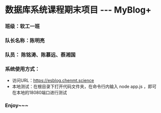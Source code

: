 # 数据库系统课程期末项目 --- MyBlog+
### 班级：软工一班
### 队长名称：陈明亮
### 队员： 陈铭涛、陈慕远、蔡湘国

### 系统使用方式：
* 访问URL：https://esblog.chenmt.science
* 本地测试：在根目录下打开代码文件夹，在命令行内输入 node app.js ，即可在本地的18080端口进行测试

### Enjoy~~~